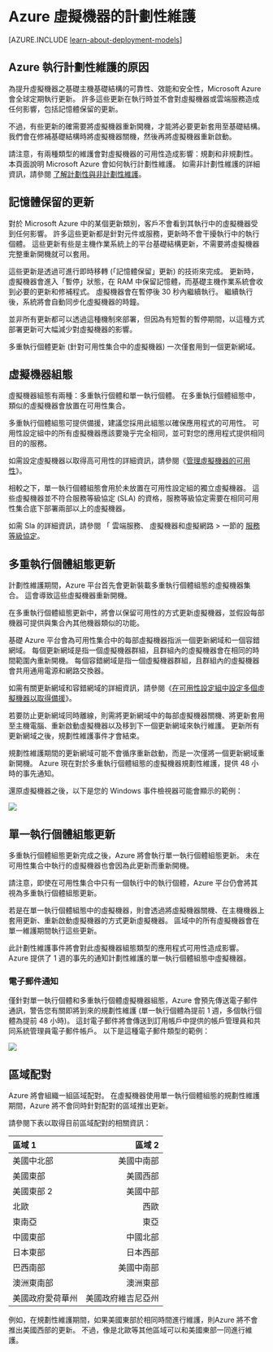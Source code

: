 <properties
    pageTitle="Azure VM 的計劃性維護 | Microsoft Azure"
    description="了解什麼是 Azure 計劃性維護，以及它會如何影響在 Azure 中執行的虛擬機器。"
    services="virtual-machines"
    documentationCenter=""
    authors="kenazk"
    manager="timlt"
    editor=""
    tags="azure-service-management,azure-resource-manager"/>

<tags
    ms.service="virtual-machines"
    ms.workload="infrastructure-services"
    ms.tgt_pltfrm="vm-multiple"
    ms.devlang="na"
    ms.topic="article"
    ms.date="07/23/2015"
    ms.author="kenazk"/>


# Azure 虛擬機器的計劃性維護

[AZURE.INCLUDE [learn-about-deployment-models](../../includes/learn-about-deployment-models-both-include.md)]

## Azure 執行計劃性維護的原因

為提升虛擬機器之基礎主機基礎結構的可靠性、效能和安全性，Microsoft Azure 會全球定期執行更新。 許多這些更新在執行時並不會對虛擬機器或雲端服務造成任何影響，包括記憶體保留的更新。

不過，有些更新的確需要將虛擬機器重新開機，才能將必要更新套用至基礎結構。 我們會在修補基礎結構時將虛擬機器關機，然後再將虛擬機器重新啟動。

請注意，有兩種類型的維護會對虛擬機器的可用性造成影響：規劃和非規劃性。 本頁面說明 Microsoft Azure 會如何執行計劃性維護。 如需非計劃性維護的詳細資訊，請參閱 [了解計劃性與非計劃性維護](virtual-machines-manage-availability.md)。

## 記憶體保留的更新

對於 Microsoft Azure 中的某個更新類別，客戶不會看到其執行中的虛擬機器受到任何影響。 許多這些更新都是針對元件或服務，更新時不會干擾執行中的執行個體。 這些更新有些是主機作業系統上的平台基礎結構更新，不需要將虛擬機器完整重新開機就可以套用。

這些更新是透過可進行即時移轉 (「記憶體保留」更新) 的技術來完成。 更新時，虛擬機器會進入「暫停」狀態，在 RAM 中保留記憶體，而基礎主機作業系統會收到必要的更新和修補程式。 虛擬機器會在暫停後 30 秒內繼續執行。 繼續執行後，系統將會自動同步化虛擬機器的時鐘。

並非所有更新都可以透過這種機制來部署，但因為有短暫的暫停期間，以這種方式部署更新可大幅減少對虛擬機器的影響。

多重執行個體更新 (針對可用性集合中的虛擬機器) 一次僅套用到一個更新網域。  

## 虛擬機器組態

虛擬機器組態有兩種：多重執行個體和單一執行個體。 在多重執行個體組態中，類似的虛擬機器會放置在可用性集合。

多重執行個體組態可提供備援，建議您採用此組態以確保應用程式的可用性。 可用性設定組中的所有虛擬機器應該要幾乎完全相同，並可對您的應用程式提供相同目的的服務。

如需設定虛擬機器以取得高可用性的詳細資訊，請參閱《[管理虛擬機器的可用性](virtual-machines-manage-availability.md)》。

相較之下，單一執行個體組態會用於未放置在可用性設定組的獨立虛擬機器。 這些虛擬機器並不符合服務等級協定 (SLA) 的資格，服務等級協定需要在相同可用性集合底下部署兩部以上的虛擬機器。

如需 Sla 的詳細資訊，請參閱 「 雲端服務、 虛擬機器和虛擬網路 > 一節的 [服務等級協定](http://azure.microsoft.com/support/legal/sla/)。


## 多重執行個體組態更新

計劃性維護期間，Azure 平台首先會更新裝載多重執行個體組態的虛擬機器集合。 這會導致這些虛擬機器重新開機。

在多重執行個體組態更新中，將會以保留可用性的方式更新虛擬機器，並假設每部機器可提供與集合內其他機器類似的功能。

基礎 Azure 平台會為可用性集合中的每部虛擬機器指派一個更新網域和一個容錯網域。 每個更新網域是指一個虛擬機器群組，且群組內的虛擬機器會在相同的時間範圍內重新開機。 每個容錯網域是指一個虛擬機器群組，且群組內的虛擬機器會共用通用電源和網路交換器。

如需有關更新網域和容錯網域的詳細資訊，請參閱《[在可用性設定組中設定多個虛擬機器以取得備援](virtual-machines-manage-availability.md#configure-multiple-virtual-machines-in-an-availability-set-for-redundancy)》。

若要防止更新網域同時離線，則需將更新網域中的每部虛擬機器關機、將更新套用至主機電腦、重新啟動虛擬機器以及移到下一個更新網域來執行維護。 更新所有更新網域之後，規劃性維護事件才會結束。

規劃性維護期間的更新網域可能不會循序重新啟動，而是一次僅將一個更新網域重新開機。 Azure 現在對於多重執行個體組態的虛擬機器規劃性維護，提供 48 小時的事先通知。

還原虛擬機器之後，以下是您的 Windows 事件檢視器可能會顯示的範例：

<!--Image reference-->
![][image2]

## 單一執行個體組態更新

多重執行個體組態更新完成之後，Azure 將會執行單一執行個體組態更新。 未在可用性集合中執行的虛擬機器也會因為此更新而重新開機。

請注意，即使在可用性集合中只有一個執行中的執行個體，Azure 平台仍會將其視為多重執行個體組態更新。

若是在單一執行個體組態中的虛擬機器，則會透過將虛擬機器關機、在主機機器上套用更新、重新啟動虛擬機器的方式更新虛擬機器。 區域中的所有虛擬機器會在單一維護期間執行這些更新。

此計劃性維護事件將會對此虛擬機器組態類型的應用程式可用性造成影響。 Azure 提供了 1 週的事先的通知計劃性維護的單一執行個體組態中虛擬機器。

### 電子郵件通知

僅針對單一執行個體和多重執行個體虛擬機器組態，Azure 會預先傳送電子郵件通訊，警告您有關即將到來的規劃性維護 (單一執行個體為提前 1 週，多個執行個體為提前 48 小時)。 這封電子郵件將會傳送到訂用帳戶中提供的帳戶管理員和共同系統管理員電子郵件帳戶。 以下是這種電子郵件類型的範例：

<!--Image reference-->
![][image1]

## 區域配對

Azure 將會組織一組區域配對。 在虛擬機器使用單一執行個體組態的規劃性維護期間，Azure 將不會同時針對配對的區域推出更新。

請參閱下表以取得目前區域配對的相關資訊：

區域 1 | 區域 2
:----- | ------:
美國中北部 | 美國中南部
美國東部 | 美國西部
美國東部 2 | 美國中部
北歐 | 西歐
東南亞 | 東亞
中國東部 | 中國北部
日本東部 | 日本西部
巴西南部 | 美國中南部
澳洲東南部 | 澳洲東部
美國政府愛荷華州 | 美國政府維吉尼亞州

例如，在規劃性維護期間，如果美國東部於相同時間進行維護，則Azure 將不會推出美國西部的更新。 不過，像是北歐等其他區域可以和美國東部一同進行維護。

<!--Anchors-->
[image1]: ./media/virtual-machines-planned-maintenance/vmplanned1.png
[image2]: ./media/virtual-machines-planned-maintenance/EventViewerPostReboot.png
[image3]: ./media/virtual-machines-planned-maintenance/RegionPairs.PNG


<!--Link references-->
[Virtual Machines Manage Availability]: virtual-machines-windows-tutorial.md
[Understand planned versus unplanned maintenance]: virtual-machines-manage-availability.md#Understand-planned-versus-unplanned-maintenance/


